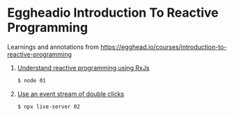 # Eggheadio Introduction To Reactive Programming

Learnings and annotations from https://egghead.io/courses/introduction-to-reactive-programming

1. [Understand reactive programming using RxJs]('./01/index.js')

    ```bash
    $ node 01
    ```
2. [Use an event stream of double clicks]('./02/index.js')

    ```bash
    $ npx live-server 02
    ```
